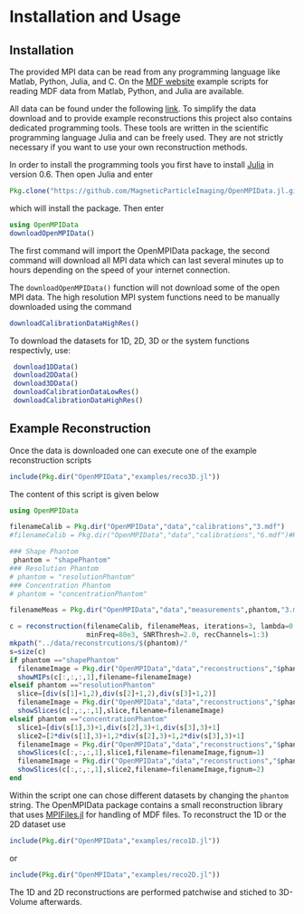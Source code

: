# Installation and Usage

## Installation

The provided MPI data can be read from any programming language like Matlab, Python, Julia, and C.
On the [MDF website](https://github.com/MagneticParticleImaging/MDF) example scripts
for reading MDF data from Matlab, Python, and Julia are available.

All data can be found under the following [link](https://media.tuhh.de/ibi/openMPIData/data/). To simplify the data download and to provide example reconstructions this project also contains dedicated programming tools. These tools are written in the scientific programming language Julia and can be freely used. They are not strictly necessary if you want to use your own reconstruction methods.

In order to install the programming tools you first have to install [Julia](http://julialang.org/downloads/) in version 0.6. Then open Julia and enter
```julia
Pkg.clone("https://github.com/MagneticParticleImaging/OpenMPIData.jl.git")
```
which will install the package. Then enter
```julia
using OpenMPIData
downloadOpenMPIData()
```
The first command will import the OpenMPIData package, the second command will download all MPI
data which can last several minutes up to hours depending on the speed of your internet connection.

The `downloadOpenMPIData()` function will not download some of the open MPI data. The high resolution MPI system functions need to be manually downloaded using the command
```julia
downloadCalibrationDataHighRes()
```
To download the datasets for 1D, 2D, 3D or the system functions respectivly, use:
```julia
 download1DData()
 download2DData()
 download3DData()
 downloadCalibrationDataLowRes()
 downloadCalibrationDataHighRes()
```

## Example Reconstruction

Once the data is downloaded one can execute one of the example reconstruction scripts
```julia
include(Pkg.dir("OpenMPIData","examples/reco3D.jl"))
```
The content of this script is given below
```julia
using OpenMPIData

filenameCalib = Pkg.dir("OpenMPIData","data","calibrations","3.mdf")
#filenameCalib = Pkg.dir("OpenMPIData","data","calibrations","6.mdf")#High Resolution

### Shape Phantom
 phantom = "shapePhantom"
### Resolution Phantom
# phantom = "resolutionPhantom"
### Concentration Phantom
# phantom = "concentrationPhantom"

filenameMeas = Pkg.dir("OpenMPIData","data","measurements",phantom,"3.mdf")

c = reconstruction(filenameCalib, filenameMeas, iterations=3, lambda=0.001,
                   minFreq=80e3, SNRThresh=2.0, recChannels=1:3)
mkpath("../data/reconstrcutions/$(phantom)/"
s=size(c)
if phantom =="shapePhantom"
  filenameImage = Pkg.dir("OpenMPIData","data","reconstructions","$phantom","reconstruction3D.png")
  showMIPs(c[:,:,:,1],filename=filenameImage)
elseif phantom =="resolutionPhantom"
  slice=[div(s[1]+1,2),div(s[2]+1,2),div(s[3]+1,2)]
  filenameImage = Pkg.dir("OpenMPIData","data","reconstructions","$phantom","reconstruction3D.png")
  showSlices(c[:,:,:,1],slice,filename=filenameImage)
elseif phantom =="concentrationPhantom"
  slice1=[div(s[1],3)+1,div(s[2],3)+1,div(s[3],3)+1]
  slice2=[2*div(s[1],3)+1,2*div(s[2],3)+1,2*div(s[3],3)+1]
  filenameImage = Pkg.dir("OpenMPIData","data","reconstructions","$phantom","reconstruction3D_1.png")
  showSlices(c[:,:,:,1],slice1,filename=filenameImage,fignum=1)
  filenameImage = Pkg.dir("OpenMPIData","data","reconstructions","$phantom","reconstruction3D_2.png")
  showSlices(c[:,:,:,1],slice2,filename=filenameImage,fignum=2)
end
```

Within the script one can chose different datasets by changing the `phantom` string. The OpenMPIData package contains a small reconstruction library that uses [MPIFiles.jl](https://github.com/MagneticParticleImaging/MPIFiles.jl) for handling of MDF files.
To reconstruct the 1D or the 2D dataset use 
```julia
include(Pkg.dir("OpenMPIData","examples/reco1D.jl"))
```
or 
```julia
include(Pkg.dir("OpenMPIData","examples/reco2D.jl"))
```
The 1D and 2D reconstructions are performed patchwise and stiched to 3D-Volume afterwards.
